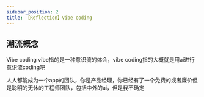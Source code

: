 ```yaml
---
sidebar_position: 2
title: 【Reflection】Vibe coding
---
```


## 潮流概念 
Vibe coding
vibe指的是一种意识流的体会，vibe coding指的大概就是用ai进行意识流coding吧 

人人都能成为一个app的团队，你是产品经理，你已经有了一个免费的或者廉价但是聪明的无休的工程师团队，包括中外的ai，但是我不确定